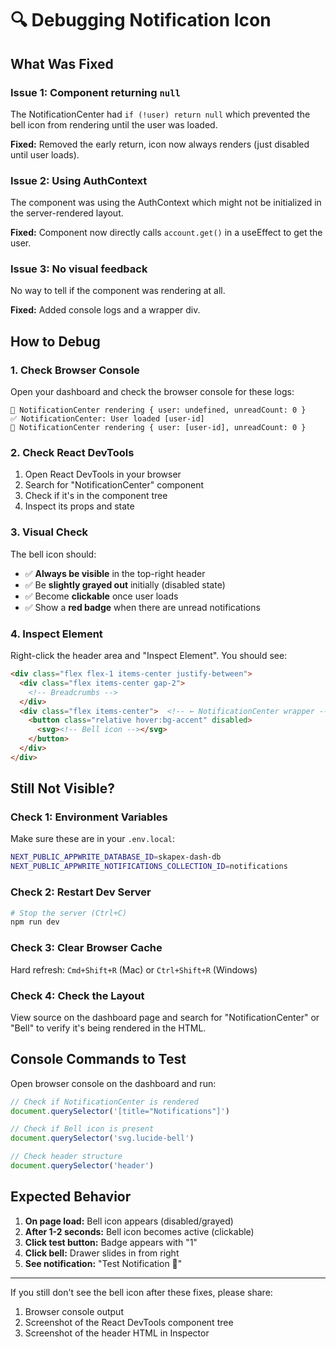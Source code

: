 # 🔍 Debugging Notification Icon

## What Was Fixed

### Issue 1: Component returning `null`
The NotificationCenter had `if (!user) return null` which prevented the bell icon from rendering until the user was loaded.

**Fixed:** Removed the early return, icon now always renders (just disabled until user loads).

### Issue 2: Using AuthContext
The component was using the AuthContext which might not be initialized in the server-rendered layout.

**Fixed:** Component now directly calls `account.get()` in a useEffect to get the user.

### Issue 3: No visual feedback
No way to tell if the component was rendering at all.

**Fixed:** Added console logs and a wrapper div.

## How to Debug

### 1. Check Browser Console

Open your dashboard and check the browser console for these logs:

```
🔔 NotificationCenter rendering { user: undefined, unreadCount: 0 }
✅ NotificationCenter: User loaded [user-id]
🔔 NotificationCenter rendering { user: [user-id], unreadCount: 0 }
```

### 2. Check React DevTools

1. Open React DevTools in your browser
2. Search for "NotificationCenter" component
3. Check if it's in the component tree
4. Inspect its props and state

### 3. Visual Check

The bell icon should:
- ✅ **Always be visible** in the top-right header
- ✅ Be **slightly grayed out** initially (disabled state)
- ✅ Become **clickable** once user loads
- ✅ Show a **red badge** when there are unread notifications

### 4. Inspect Element

Right-click the header area and "Inspect Element". You should see:

```html
<div class="flex flex-1 items-center justify-between">
  <div class="flex items-center gap-2">
    <!-- Breadcrumbs -->
  </div>
  <div class="flex items-center">  <!-- ← NotificationCenter wrapper -->
    <button class="relative hover:bg-accent" disabled>
      <svg><!-- Bell icon --></svg>
    </button>
  </div>
</div>
```

## Still Not Visible?

### Check 1: Environment Variables

Make sure these are in your `.env.local`:

```bash
NEXT_PUBLIC_APPWRITE_DATABASE_ID=skapex-dash-db
NEXT_PUBLIC_APPWRITE_NOTIFICATIONS_COLLECTION_ID=notifications
```

### Check 2: Restart Dev Server

```bash
# Stop the server (Ctrl+C)
npm run dev
```

### Check 3: Clear Browser Cache

Hard refresh: `Cmd+Shift+R` (Mac) or `Ctrl+Shift+R` (Windows)

### Check 4: Check the Layout

View source on the dashboard page and search for "NotificationCenter" or "Bell" to verify it's being rendered in the HTML.

## Console Commands to Test

Open browser console on the dashboard and run:

```javascript
// Check if NotificationCenter is rendered
document.querySelector('[title="Notifications"]')

// Check if Bell icon is present
document.querySelector('svg.lucide-bell')

// Check header structure
document.querySelector('header')
```

## Expected Behavior

1. **On page load:** Bell icon appears (disabled/grayed)
2. **After 1-2 seconds:** Bell icon becomes active (clickable)
3. **Click test button:** Badge appears with "1"
4. **Click bell:** Drawer slides in from right
5. **See notification:** "Test Notification 🎉"

---

If you still don't see the bell icon after these fixes, please share:
1. Browser console output
2. Screenshot of the React DevTools component tree
3. Screenshot of the header HTML in Inspector

